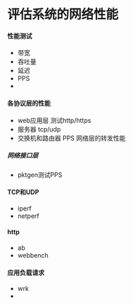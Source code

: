 # 评估系统的网络性能
#### 性能测试
* 带宽
* 吞吐量
* 延迟
* PPS
* 

#### 各协议层的性能
* web应用层 测试http/https
* 服务器 tcp/udp
* 交换机和路由器 PPS 网络层的转发性能

##### 网络接口层
* pktgen测试PPS

#### TCP和UDP
* iperf
* netperf

#### http
* ab
* webbench

#### 应用负载请求
* wrk
* 